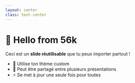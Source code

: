 ```yaml
---
layout: center
class: text-center
---
```


# 👋 Hello from 56k

Ceci est un **slide réutilisable** que tu peux importer partout !

- 🎨 Utilise ton thème custom
- 🔄 Peut être partagé entre plusieurs présentations
- ⚡ Se met à jour une seule fois pour toutes
